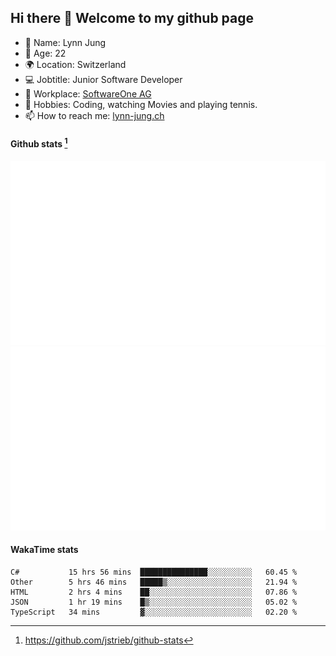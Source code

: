 ## Hi there 👋 Welcome to my github page

- 🧑 Name: Lynn Jung
- 🔞 Age: 22
- 🌍 Location: Switzerland
- 💻 Jobtitle: Junior Software Developer
- 🏢 Workplace: [SoftwareOne AG](https://www.softwareone.com/)
- 🎾 Hobbies: Coding, watching Movies and playing tennis.
- 📫 How to reach me: [lynn-jung.ch](https://lynn-jung.ch/)


#### Github stats [^1]
![](https://github.com/lynn-jung/github-stats/blob/master/generated/overview.svg)  ![](https://github.com/lynn-jung/github-stats/blob/master/generated/languages.svg)


#### WakaTime stats
<!--START_SECTION:waka-->
```text
C#           15 hrs 56 mins  ███████████████░░░░░░░░░░   60.45 % 
Other        5 hrs 46 mins   █████▒░░░░░░░░░░░░░░░░░░░   21.94 % 
HTML         2 hrs 4 mins    ██░░░░░░░░░░░░░░░░░░░░░░░   07.86 % 
JSON         1 hr 19 mins    █▒░░░░░░░░░░░░░░░░░░░░░░░   05.02 % 
TypeScript   34 mins         ▓░░░░░░░░░░░░░░░░░░░░░░░░   02.20 % 
```
<!--END_SECTION:waka-->

[^1]: https://github.com/jstrieb/github-stats
